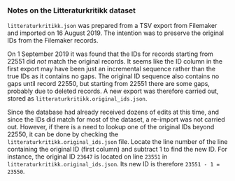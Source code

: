 
### Notes on the Litteraturkritikk dataset

`litteraturkritikk.json` was prepared from a TSV export from Filemaker
and imported on 16 August 2019. The intention was to preserve the original IDs from the Filemaker records.

On 1 September 2019 it was found that the IDs for records starting from 22551 did *not* match the original records. It seems like the ID column in the first export may have been just an incremental sequence rather than the true IDs as it contains no gaps. The original ID sequence also contains no gaps until record 22550, but starting from 22551 there are some gaps, probably due to deleted records. A new export was therefore carried out, stored as `litteraturkritikk.original_ids.json`.

Since the database had already received dozens of edits at this time, and since the IDs did match for most of the dataset, a re-import was not carried out. However, if there is a need to lookup one of the original IDs beyond 22550, it can be done by checking the `litteraturkritikk.original_ids.json` file. Locate the line number of the line containing the original ID (first column) and subtract 1 to find the new ID. For instance, the original ID `23647` is located on line `23551` in `litteraturkritikk.original_ids.json`. Its new ID is therefore `23551 - 1 = 23550`.
